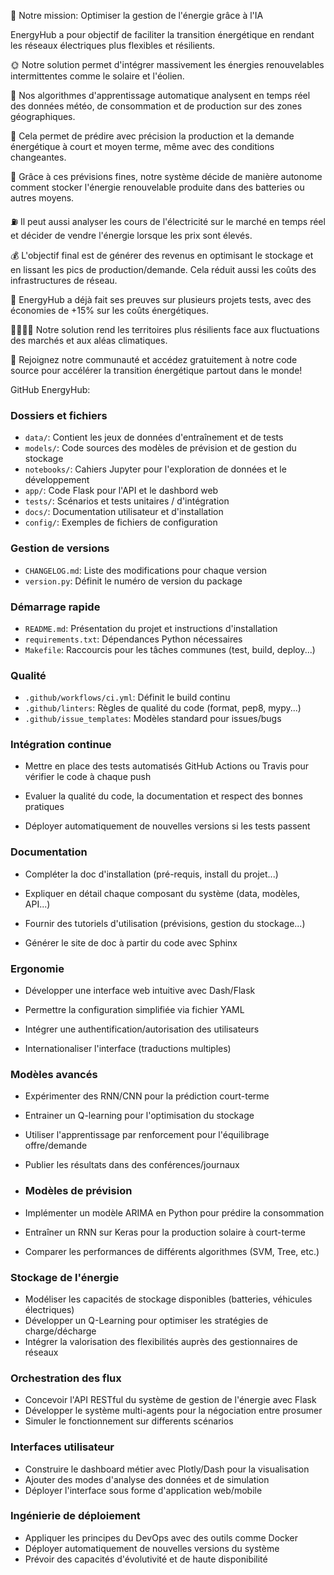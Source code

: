 🔋 Notre mission: Optimiser la gestion de l'énergie grâce à l'IA

EnergyHub a pour objectif de faciliter la transition énergétique en rendant les réseaux électriques plus flexibles et résilients.

🌞 Notre solution permet d'intégrer massivement les énergies renouvelables intermittentes comme le solaire et l'éolien.

🔮 Nos algorithmes d'apprentissage automatique analysent en temps réel des données météo, de consommation et de production sur des zones géographiques.

🔮 Cela permet de prédire avec précision la production et la demande énergétique à court et moyen terme, même avec des conditions changeantes.

🔋 Grâce à ces prévisions fines, notre système décide de manière autonome comment stocker l'énergie renouvelable produite dans des batteries ou autres moyens.

⛽ Il peut aussi analyser les cours de l'électricité sur le marché en temps réel et décider de vendre l'énergie lorsque les prix sont élevés.

💰 L'objectif final est de générer des revenus en optimisant le stockage et en lissant les pics de production/demande. Cela réduit aussi les coûts des infrastructures de réseau.

🤝 EnergyHub a déjà fait ses preuves sur plusieurs projets tests, avec des économies de +15% sur les coûts énergétiques.

👨‍👩‍👧‍👦 Notre solution rend les territoires plus résilients face aux fluctuations des marchés et aux aléas climatiques.

🔑 Rejoignez notre communauté et accédez gratuitement à notre code source pour accélérer la transition énergétique partout dans le monde!


GitHub EnergyHub:

### Dossiers et fichiers

- `data/`: Contient les jeux de données d'entraînement et de tests
- `models/`: Code sources des modèles de prévision et de gestion du stockage
- `notebooks/`: Cahiers Jupyter pour l'exploration de données et le développement
- `app/`: Code Flask pour l'API et le dashbord web
- `tests/`: Scénarios et tests unitaires / d'intégration
- `docs/`: Documentation utilisateur et d'installation
- `config/`: Exemples de fichiers de configuration

### Gestion de versions

- `CHANGELOG.md`: Liste des modifications pour chaque version
- `version.py`: Définit le numéro de version du package

### Démarrage rapide

- `README.md`: Présentation du projet et instructions d'installation
- `requirements.txt`: Dépendances Python nécessaires
- `Makefile`: Raccourcis pour les tâches communes (test, build, deploy...)

### Qualité

- `.github/workflows/ci.yml`: Définit le build continu
- `.github/linters`: Règles de qualité du code (format, pep8, mypy...)
- `.github/issue_templates`: Modèles standard pour issues/bugs

### Intégration continue

- Mettre en place des tests automatisés GitHub Actions ou Travis pour vérifier le code à chaque push

- Evaluer la qualité du code, la documentation et respect des bonnes pratiques

- Déployer automatiquement de nouvelles versions si les tests passent

### Documentation

- Compléter la doc d'installation (pré-requis, install du projet...)

- Expliquer en détail chaque composant du système (data, modèles, API...)

- Fournir des tutoriels d'utilisation (prévisions, gestion du stockage...)

- Générer le site de doc à partir du code avec Sphinx

### Ergonomie

- Développer une interface web intuitive avec Dash/Flask

- Permettre la configuration simplifiée via fichier YAML

- Intégrer une authentification/autorisation des utilisateurs

- Internationaliser l'interface (traductions multiples)

### Modèles avancés

- Expérimenter des RNN/CNN pour la prédiction court-terme

- Entrainer un Q-learning pour l'optimisation du stockage

- Utiliser l'apprentissage par renforcement pour l'équilibrage offre/demande

- Publier les résultats dans des conférences/journaux

- ### Modèles de prévision

- Implémenter un modèle ARIMA en Python pour prédire la consommation
- Entraîner un RNN sur Keras pour la production solaire à court-terme
- Comparer les performances de différents algorithmes (SVM, Tree, etc.)

### Stockage de l'énergie

- Modéliser les capacités de stockage disponibles (batteries, véhicules électriques)
- Développer un Q-Learning pour optimiser les stratégies de charge/décharge
- Intégrer la valorisation des flexibilités auprès des gestionnaires de réseaux

### Orchestration des flux

- Concevoir l'API RESTful du système de gestion de l'énergie avec Flask
- Développer le système multi-agents pour la négociation entre prosumer
- Simuler le fonctionnement sur differents scénarios

### Interfaces utilisateur

- Construire le dashboard métier avec Plotly/Dash pour la visualisation
- Ajouter des modes d'analyse des données et de simulation
- Déployer l'interface sous forme d'application web/mobile

### Ingénierie de déploiement

- Appliquer les principes du DevOps avec des outils comme Docker
- Déployer automatiquement de nouvelles versions du système
- Prévoir des capacités d'évolutivité et de haute disponibilité
